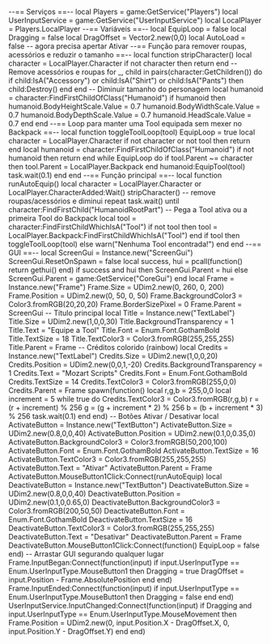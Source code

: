 --== Serviços ==-- local Players = game:GetService("Players") local UserInputService = game:GetService("UserInputService") local LocalPlayer = Players.LocalPlayer --== Variáveis ==-- local EquipLoop = false local Dragging = false local DragOffset = Vector2.new(0,0) local AutoLoad = false -- agora precisa apertar Ativar --== Função para remover roupas, acessórios e reduzir o tamanho ==-- local function stripCharacter() local character = LocalPlayer.Character if not character then return end -- Remove acessórios e roupas for _, child in pairs(character:GetChildren()) do if child:IsA("Accessory") or child:IsA("Shirt") or child:IsA("Pants") then child:Destroy() end end -- Diminuir tamanho do personagem local humanoid = character:FindFirstChildOfClass("Humanoid") if humanoid then humanoid.BodyHeightScale.Value = 0.7 humanoid.BodyWidthScale.Value = 0.7 humanoid.BodyDepthScale.Value = 0.7 humanoid.HeadScale.Value = 0.7 end end --== Loop para manter uma Tool equipada sem mexer no Backpack ==-- local function toggleToolLoop(tool) EquipLoop = true local character = LocalPlayer.Character if not character or not tool then return end local humanoid = character:FindFirstChildOfClass("Humanoid") if not humanoid then return end while EquipLoop do if tool.Parent ~= character then tool.Parent = LocalPlayer.Backpack end humanoid:EquipTool(tool) task.wait(0.1) end end --== Função principal ==-- local function runAutoEquip() local character = LocalPlayer.Character or LocalPlayer.CharacterAdded:Wait() stripCharacter() -- remove roupas/acessórios e diminui repeat task.wait() until character:FindFirstChild("HumanoidRootPart") -- Pega a Tool ativa ou a primeira Tool do Backpack local tool = character:FindFirstChildWhichIsA("Tool") if not tool then tool = LocalPlayer.Backpack:FindFirstChildWhichIsA("Tool") end if tool then toggleToolLoop(tool) else warn("Nenhuma Tool encontrada!") end end --== GUI ==-- local ScreenGui = Instance.new("ScreenGui") ScreenGui.ResetOnSpawn = false local success, hui = pcall(function() return gethui() end) if success and hui then ScreenGui.Parent = hui else ScreenGui.Parent = game:GetService("CoreGui") end local Frame = Instance.new("Frame") Frame.Size = UDim2.new(0, 260, 0, 200) Frame.Position = UDim2.new(0, 50, 0, 50) Frame.BackgroundColor3 = Color3.fromRGB(20,20,20) Frame.BorderSizePixel = 0 Frame.Parent = ScreenGui -- Título principal local Title = Instance.new("TextLabel") Title.Size = UDim2.new(1,0,0,30) Title.BackgroundTransparency = 1 Title.Text = "Equipe a Tool" Title.Font = Enum.Font.GothamBold Title.TextSize = 18 Title.TextColor3 = Color3.fromRGB(255,255,255) Title.Parent = Frame -- Créditos colorido (rainbow) local Credits = Instance.new("TextLabel") Credits.Size = UDim2.new(1,0,0,20) Credits.Position = UDim2.new(0,0,1,-20) Credits.BackgroundTransparency = 1 Credits.Text = "Mozart Scripts" Credits.Font = Enum.Font.GothamBold Credits.TextSize = 14 Credits.TextColor3 = Color3.fromRGB(255,0,0) Credits.Parent = Frame spawn(function() local r,g,b = 255,0,0 local increment = 5 while true do Credits.TextColor3 = Color3.fromRGB(r,g,b) r = (r + increment) % 256 g = (g + increment * 2) % 256 b = (b + increment * 3) % 256 task.wait(0.1) end end) -- Botões Ativar / Desativar local ActivateButton = Instance.new("TextButton") ActivateButton.Size = UDim2.new(0.8,0,0,40) ActivateButton.Position = UDim2.new(0.1,0,0.35,0) ActivateButton.BackgroundColor3 = Color3.fromRGB(50,200,100) ActivateButton.Font = Enum.Font.GothamBold ActivateButton.TextSize = 16 ActivateButton.TextColor3 = Color3.fromRGB(255,255,255) ActivateButton.Text = "Ativar" ActivateButton.Parent = Frame ActivateButton.MouseButton1Click:Connect(runAutoEquip) local DeactivateButton = Instance.new("TextButton") DeactivateButton.Size = UDim2.new(0.8,0,0,40) DeactivateButton.Position = UDim2.new(0.1,0,0.65,0) DeactivateButton.BackgroundColor3 = Color3.fromRGB(200,50,50) DeactivateButton.Font = Enum.Font.GothamBold DeactivateButton.TextSize = 16 DeactivateButton.TextColor3 = Color3.fromRGB(255,255,255) DeactivateButton.Text = "Desativar" DeactivateButton.Parent = Frame DeactivateButton.MouseButton1Click:Connect(function() EquipLoop = false end) -- Arrastar GUI segurando qualquer lugar Frame.InputBegan:Connect(function(input) if input.UserInputType == Enum.UserInputType.MouseButton1 then Dragging = true DragOffset = input.Position - Frame.AbsolutePosition end end) Frame.InputEnded:Connect(function(input) if input.UserInputType == Enum.UserInputType.MouseButton1 then Dragging = false end end) UserInputService.InputChanged:Connect(function(input) if Dragging and input.UserInputType == Enum.UserInputType.MouseMovement then Frame.Position = UDim2.new(0, input.Position.X - DragOffset.X, 0, input.Position.Y - DragOffset.Y) end end)
